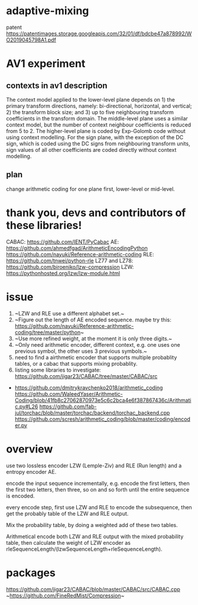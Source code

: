 # adaptive-mixing
patent https://patentimages.storage.googleapis.com/32/01/df/bdcbe47a878992/WO2019045798A1.pdf

# AV1 experiment
## contexts in av1 description
The context model applied to the lower-level plane depends on 1) the primary transform directions,
namely: bi-directional, horizontal, and vertical; 2) the transform block size; and 3) up to five
neighbouring transform coefficients in the transform domain. The middle-level plane uses a similar
context model, but the number of context neighbour coefficients is reduced from 5 to 2. The
higher-level plane is coded by Exp-Golomb code without using context modelling. For the sign
plane, with the exception of the DC sign, which is coded using the DC signs from neighbouring
transform units, sign values of all other coefficients are coded directly without context modelling.

## plan
change arithmetic coding for one plane first, lower-level or mid-level.


# thank you, devs and contributors of these libraries!
CABAC: https://github.com/IENT/PyCabac
AE: https://github.com/ahmedfgad/ArithmeticEncodingPython
https://github.com/nayuki/Reference-arithmetic-coding
RLE: https://github.com/tnwei/python-rle
LZ77 and LZ78: https://github.com/biroeniko/lzw-compression
LZW: https://pythonhosted.org/lzw/lzw-module.html

# issue
1. ~LZW and RLE use a different alphabet set.~
2. ~Figure out the length of AE encoded sequence. maybe try this: https://github.com/nayuki/Reference-arithmetic-coding/tree/master/python~
3. ~Use more refined weight, at the moment it is only three digits.~
4. ~Only need arithmetic encoder, different context, e.g. one uses one previous symbol, the other uses 3 previous symbols.~
5. need to find a airthmetic encoder that supports multiple probablity tables, or a cabac that supports mixing probablity. 
6. listing some libraries to investigate:
https://github.com/jigar23/CABAC/tree/master/CABAC/src
* https://github.com/dmitrykravchenko2018/arithmetic_coding
https://github.com/WaleedYaser/Arithmetic-Coding/blob/41fb8c27062870973e5c6c2bca4e6f387867436c/Arithmatic.py#L26
https://github.com/fab-jul/torchac/blob/master/torchac/backend/torchac_backend.cpp
https://github.com/scresh/arithmetic_coding/blob/master/coding/encoder.py

# overview
use two lossless encoder LZW (Lemple-Ziv) and RLE (Run length) and a entropy encoder AE.

encode the input sequence incrementally, e.g. encode the first letters, then the first two letters, then three, so on and so forth until the entire sequence is encoded.

every encode step, first use LZW and RLE to encode the subsequence, then get the probably table of the LZW and RLE output. 

Mix the probability table, by doing a weighted add of these two tables.

Arithmetical encode both LZW and RLE output with the mixed probability table, then calculate the weight of LZW encoder as rleSequenceLength/(lzwSequenceLength+rleSequenceLength).

# packages
https://github.com/jigar23/CABAC/blob/master/CABAC/src/CABAC.cpp
~https://github.com/FineRedMist/Compression~
